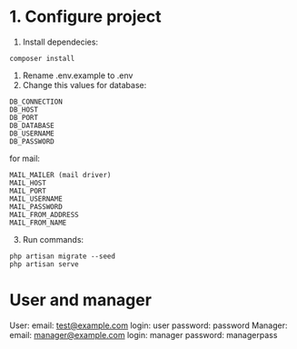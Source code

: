 # 1. Configure project
1. Install dependecies: 
```
composer install
```
1. Rename .env.example to .env
2. Change this values for database:
```
DB_CONNECTION
DB_HOST
DB_PORT
DB_DATABASE
DB_USERNAME
DB_PASSWORD
```
 for mail:
```
MAIL_MAILER (mail driver)
MAIL_HOST 
MAIL_PORT
MAIL_USERNAME
MAIL_PASSWORD
MAIL_FROM_ADDRESS
MAIL_FROM_NAME
```


3. Run commands:
```
php artisan migrate --seed
php artisan serve
```

# User and manager
User: 
	email: test@example.com
	login: user
	password: password
Manager:
	email: manager@example.com
	login: manager
	password: managerpass